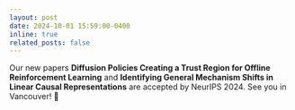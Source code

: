 ```yaml
---
layout: post
date: 2024-10-01 15:59:00-0400
inline: true
related_posts: false
---
```


Our new papers **Diffusion Policies Creating a Trust Region for Offline Reinforcement Learning** and **Identifying General Mechanism Shifts in Linear Causal Representations** are accepted by NeurIPS 2024. See you in Vancouver! :rocket:
